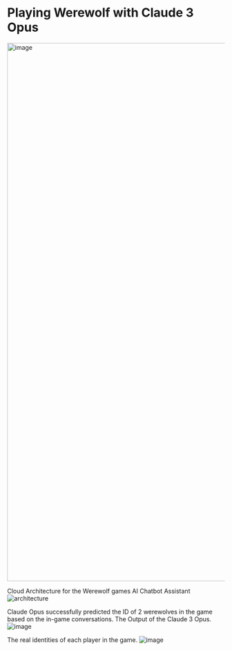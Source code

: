 # Playing Werewolf with Claude 3 Opus

<img width="1245" alt="image" src="https://github.com/szl0144/werewolf-game-bedrock/assets/40918217/b40c1b11-fd5c-4d1c-a6cf-1dd5b08125ff">

Cloud Architecture for the Werewolf games AI Chatbot Assistant
![architecture](https://github.com/szl0144/werewolf-game-bedrock/assets/40918217/ad9bde60-0fd4-4a90-933b-8a37908e2008)



Claude Opus successfully predicted the ID of 2 werewolves in the game based on the in-game conversations.
The Output of the Claude 3 Opus.
![image](https://github.com/szl0144/werewolf-game-bedrock/assets/40918217/5325b737-bfec-4cde-a364-9908bdacb568)

The real identities of each player in the game.
![image](https://github.com/szl0144/werewolf-game-bedrock/assets/40918217/fd022543-31e8-4f59-b2bc-0c9d7d4e8670)





